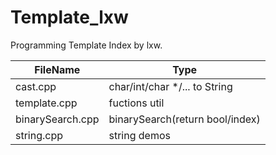 Template_lxw
============

Programming Template Index by lxw.<br>


| **FileName** | **Type** |
| ----- | ----------- |
| cast.cpp | char/int/char */... to String |
| template.cpp | fuctions util |
| binarySearch.cpp | binarySearch(return bool/index) |
| string.cpp | string demos |
